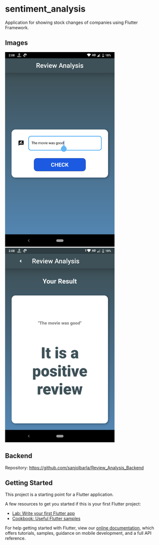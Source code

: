 # sentiment_analysis

Application for showing stock changes of companies using Flutter Framework.

## Images

<img src="images/input.png" width=360 height=640>&nbsp;&nbsp;&nbsp;&nbsp;&nbsp;&nbsp;&nbsp;&nbsp;&nbsp;&nbsp;&nbsp;&nbsp;&nbsp;&nbsp;&nbsp;&nbsp;&nbsp;&nbsp;&nbsp;&nbsp;<img src="images/output.png" width=360 height=640>

## Backend

Repository: https://github.com/sanjolbarla/Review_Analysis_Backend

## Getting Started

This project is a starting point for a Flutter application.

A few resources to get you started if this is your first Flutter project:

- [Lab: Write your first Flutter app](https://flutter.dev/docs/get-started/codelab)
- [Cookbook: Useful Flutter samples](https://flutter.dev/docs/cookbook)

For help getting started with Flutter, view our
[online documentation](https://flutter.dev/docs), which offers tutorials,
samples, guidance on mobile development, and a full API reference.
